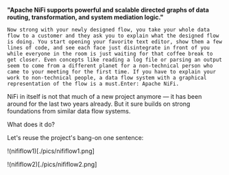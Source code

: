 

**"Apache NiFi supports powerful and scalable directed graphs of data routing, transformation, and system mediation logic."**

```
Now strong with your newly designed flow, you take your whole data flow to a customer and they ask you to explain what the designed flow is doing. You start opening your favorite text editor, show them a few lines of code, and see each face just disintegrate in front of you while everyone in the room is just waiting for that coffee break to get closer. Even concepts like reading a log file or parsing an output seem to come from a different planet for a non-technical person who came to your meeting for the first time. If you have to explain your work to non-technical people, a data flow system with a graphical representation of the flow is a must.Enter: Apache NiFi.
```

NiFi in itself is not that much of a new project anymore — it has been around for the last two years already. But it sure builds on strong foundations from similar data flow systems.

What does it do?

Let's reuse the project's bang-on one sentence:


!(nififlow1)[./pics/nififlow1.png]


!(nififlow2)[./pics/nififlow2.png]

